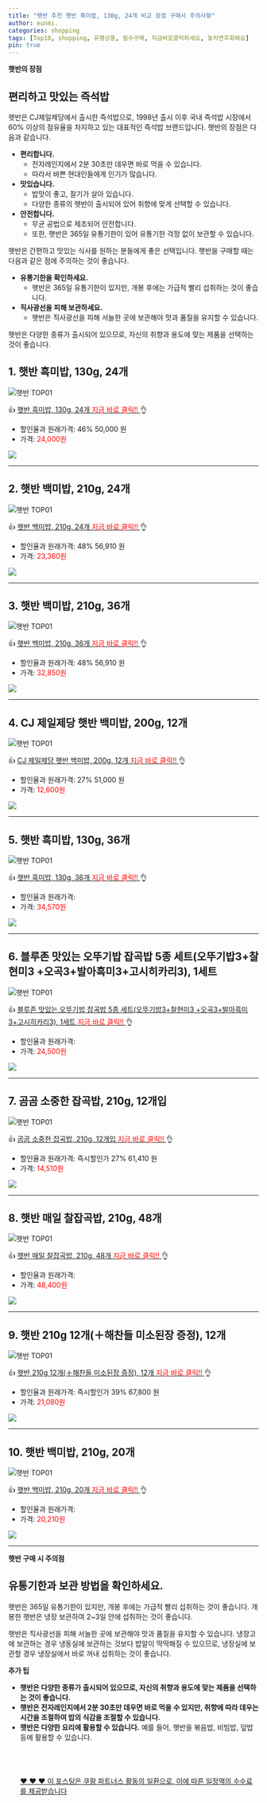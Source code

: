 ```yaml
---
title: "햇반 추천 햇반 흑미밥, 130g, 24개 비교 장점 구매시 주의사항"
author: eunmi.
categories: shopping
tags: [Top10, shopping, 유행상품, 필수구매, 지금바로클릭하세요, 놓치면후회해요]
pin: true
---
```

**햇반의 장점**

<h2>편리하고 맛있는 즉석밥</h2>

햇반은 CJ제일제당에서 출시한 즉석밥으로, 1998년 출시 이후 국내 즉석밥 시장에서 60% 이상의 점유율을 차지하고 있는 대표적인 즉석밥 브랜드입니다. 햇반의 장점은 다음과 같습니다.

* **편리합니다.**
    * 전자레인지에서 2분 30초만 데우면 바로 먹을 수 있습니다.
    * 따라서 바쁜 현대인들에게 인기가 많습니다.
* **맛있습니다.**
    * 밥맛이 좋고, 찰기가 살아 있습니다.
    * 다양한 종류의 햇반이 출시되어 있어 취향에 맞게 선택할 수 있습니다.
* **안전합니다.**
    * 무균 공법으로 제조되어 안전합니다.
    * 또한, 햇반은 365일 유통기한이 있어 유통기한 걱정 없이 보관할 수 있습니다.

햇반은 간편하고 맛있는 식사를 원하는 분들에게 좋은 선택입니다. 햇반을 구매할 때는 다음과 같은 점에 주의하는 것이 좋습니다.

* **유통기한을 확인하세요.**
    * 햇반은 365일 유통기한이 있지만, 개봉 후에는 가급적 빨리 섭취하는 것이 좋습니다.
* **직사광선을 피해 보관하세요.**
    * 햇반은 직사광선을 피해 서늘한 곳에 보관해야 맛과 품질을 유지할 수 있습니다.

햇반은 다양한 종류가 출시되어 있으므로, 자신의 취향과 용도에 맞는 제품을 선택하는 것이 좋습니다.

   

## 1. 햇반 흑미밥, 130g, 24개

![햇반 TOP01](https://thumbnail7.coupangcdn.com/thumbnails/remote/230x230ex/image/vendor_inventory/ec17/091b024c9be670c4ae67760bc32f2a35a8cf4adacf9a693d8be04a3e19eb.jpg)


👍 [햇반 흑미밥, 130g, 24개 <font color=red> 지금 바로 클릭!! </font> ](https://link.coupang.com/re/AFFSDP?lptag=AF3617701&subid=GithubCoopas&pageKey=5238161076&traceid=V0-153&itemId=19927625638&vendorItemId=4846175036) 👌 


- 할인율과 원래가격: 46%  50,000   원
- 가격: <span style='color:red'>24,000원</span>

[![](/discount_price.png)](https://link.coupang.com/re/AFFSDP?lptag=AF3617701&subid=GithubCoopas&pageKey=5238161076&traceid=V0-153&itemId=19927625638&vendorItemId=4846175036)

---


   

## 2. 햇반 백미밥, 210g, 24개

![햇반 TOP01](https://thumbnail10.coupangcdn.com/thumbnails/remote/230x230ex/image/vendor_inventory/e0e7/c316ced848bd3089663e0fd67274a21ffac6771864d850da92732cd25781.jpg)


👍 [햇반 백미밥, 210g, 24개 <font color=red> 지금 바로 클릭!! </font> ](https://link.coupang.com/re/AFFSDP?lptag=AF3617701&subid=GithubCoopas&pageKey=2792667&traceid=V0-153&itemId=12726965971&vendorItemId=85130118217) 👌 


- 할인율과 원래가격: 48%  56,910   원
- 가격: <span style='color:red'>23,360원</span>

[![](/discount_price.png)](https://link.coupang.com/re/AFFSDP?lptag=AF3617701&subid=GithubCoopas&pageKey=2792667&traceid=V0-153&itemId=12726965971&vendorItemId=85130118217)

---


   

## 3. 햇반 백미밥, 210g, 36개

![햇반 TOP01](https://thumbnail8.coupangcdn.com/thumbnails/remote/230x230ex/image/vendor_inventory/3351/39d56f2108fd7f0a3ec8ae8e29ff455544192685accffdc1aa0429a65e40.PNG)


👍 [햇반 백미밥, 210g, 36개 <font color=red> 지금 바로 클릭!! </font> ](https://link.coupang.com/re/AFFSDP?lptag=AF3617701&subid=GithubCoopas&pageKey=2792667&traceid=V0-153&itemId=587247954&vendorItemId=86407215016) 👌 


- 할인율과 원래가격: 48%  56,910   원
- 가격: <span style='color:red'>32,850원</span>

[![](/discount_price.png)](https://link.coupang.com/re/AFFSDP?lptag=AF3617701&subid=GithubCoopas&pageKey=2792667&traceid=V0-153&itemId=587247954&vendorItemId=86407215016)

---


   

## 4. CJ 제일제당 햇반 백미밥, 200g, 12개

![햇반 TOP01](https://thumbnail6.coupangcdn.com/thumbnails/remote/230x230ex/image/vendor_inventory/932e/18bfa9e8a46f70ed9f74918b8a722448db8bc5388b17527c1871e35e09ab.jpg)


👍 [CJ 제일제당 햇반 백미밥, 200g, 12개 <font color=red> 지금 바로 클릭!! </font> ](https://link.coupang.com/re/AFFSDP?lptag=AF3617701&subid=GithubCoopas&pageKey=2792667&traceid=V0-153&itemId=69020929&vendorItemId=85352321575) 👌 


- 할인율과 원래가격: 27%  51,000   원
- 가격: <span style='color:red'>12,600원</span>

[![](/discount_price.png)](https://link.coupang.com/re/AFFSDP?lptag=AF3617701&subid=GithubCoopas&pageKey=2792667&traceid=V0-153&itemId=69020929&vendorItemId=85352321575)

---


   

## 5. 햇반 흑미밥, 130g, 36개

![햇반 TOP01](https://thumbnail6.coupangcdn.com/thumbnails/remote/230x230ex/image/vendor_inventory/5a4d/ac858470dba1ba1d4e8d6bed27b06d91e11af0d7dc0a851eba248dc358c4.jpg)


👍 [햇반 흑미밥, 130g, 36개 <font color=red> 지금 바로 클릭!! </font> ](https://link.coupang.com/re/AFFSDP?lptag=AF3617701&subid=GithubCoopas&pageKey=5238161076&traceid=V0-153&itemId=73835902&vendorItemId=85423988987) 👌 


- 할인율과 원래가격: 
- 가격: <span style='color:red'>34,570원</span>

[![](/discount_price.png)](https://link.coupang.com/re/AFFSDP?lptag=AF3617701&subid=GithubCoopas&pageKey=5238161076&traceid=V0-153&itemId=73835902&vendorItemId=85423988987)

---


   

## 6. 블루존 맛있는 오뚜기밥 잡곡밥 5종 세트(오뚜기밥3+찰현미3 +오곡3+발아흑미3+고시히카리3), 1세트

![햇반 TOP01](https://thumbnail7.coupangcdn.com/thumbnails/remote/230x230ex/image/vendor_inventory/7866/3d3a39cc0d42395473076dd5dc5fc1966a385171274674d827b90bff0b7a.jpg)


👍 [블루존 맛있는 오뚜기밥 잡곡밥 5종 세트(오뚜기밥3+찰현미3 +오곡3+발아흑미3+고시히카리3), 1세트 <font color=red> 지금 바로 클릭!! </font> ](https://link.coupang.com/re/AFFSDP?lptag=AF3617701&subid=GithubCoopas&pageKey=7592012017&traceid=V0-153&itemId=20064219759&vendorItemId=81566110829) 👌 


- 할인율과 원래가격: 
- 가격: <span style='color:red'>24,500원</span>

[![](/discount_price.png)](https://link.coupang.com/re/AFFSDP?lptag=AF3617701&subid=GithubCoopas&pageKey=7592012017&traceid=V0-153&itemId=20064219759&vendorItemId=81566110829)

---


   

## 7. 곰곰 소중한 잡곡밥, 210g, 12개입

![햇반 TOP01](https://thumbnail6.coupangcdn.com/thumbnails/remote/230x230ex/image/retail/images/5041118770660041-94fc8a81-0083-498f-80c5-6c52e505b056.jpg)


👍 [곰곰 소중한 잡곡밥, 210g, 12개입 <font color=red> 지금 바로 클릭!! </font> ](https://link.coupang.com/re/AFFSDP?lptag=AF3617701&subid=GithubCoopas&pageKey=7121221655&traceid=V0-153&itemId=17830642126&vendorItemId=84994398281) 👌 


- 할인율과 원래가격: 즉시할인가 27%  61,410   원
- 가격: <span style='color:red'>14,510원</span>

[![](/discount_price.png)](https://link.coupang.com/re/AFFSDP?lptag=AF3617701&subid=GithubCoopas&pageKey=7121221655&traceid=V0-153&itemId=17830642126&vendorItemId=84994398281)

---


   

## 8. 햇반 매일 찰잡곡밥, 210g, 48개

![햇반 TOP01](https://thumbnail10.coupangcdn.com/thumbnails/remote/230x230ex/image/vendor_inventory/4292/043d32b960623fc80ad5b7a9623b7e819e196d749d03cf2d6daa91f98738.jpg)


👍 [햇반 매일 찰잡곡밥, 210g, 48개 <font color=red> 지금 바로 클릭!! </font> ](https://link.coupang.com/re/AFFSDP?lptag=AF3617701&subid=GithubCoopas&pageKey=1689586494&traceid=V0-153&itemId=7448347288&vendorItemId=84046939594) 👌 


- 할인율과 원래가격: 
- 가격: <span style='color:red'>48,400원</span>

[![](/discount_price.png)](https://link.coupang.com/re/AFFSDP?lptag=AF3617701&subid=GithubCoopas&pageKey=1689586494&traceid=V0-153&itemId=7448347288&vendorItemId=84046939594)

---


   

## 9. 햇반 210g 12개(＋해찬들 미소된장 증정), 12개

![햇반 TOP01](https://thumbnail9.coupangcdn.com/thumbnails/remote/230x230ex/image/vendor_inventory/56ed/819f91ad81b2181b595131a048f03f5dbeddb75b31aee0fb08d4587339ae.jpg)


👍 [햇반 210g 12개(＋해찬들 미소된장 증정), 12개 <font color=red> 지금 바로 클릭!! </font> ](https://link.coupang.com/re/AFFSDP?lptag=AF3617701&subid=GithubCoopas&pageKey=7233546727&traceid=V0-153&itemId=18360760471&vendorItemId=85504472833) 👌 


- 할인율과 원래가격: 즉시할인가 39%  67,800   원
- 가격: <span style='color:red'>21,080원</span>

[![](/discount_price.png)](https://link.coupang.com/re/AFFSDP?lptag=AF3617701&subid=GithubCoopas&pageKey=7233546727&traceid=V0-153&itemId=18360760471&vendorItemId=85504472833)

---


   

## 10. 햇반 백미밥, 210g, 20개

![햇반 TOP01](https://thumbnail8.coupangcdn.com/thumbnails/remote/230x230ex/image/vendor_inventory/54f4/ae8e1633ec41eb9c25d113b1310dd450087c88c2899d2b902d22e7073b61.jpg)


👍 [햇반 백미밥, 210g, 20개 <font color=red> 지금 바로 클릭!! </font> ](https://link.coupang.com/re/AFFSDP?lptag=AF3617701&subid=GithubCoopas&pageKey=2792667&traceid=V0-153&itemId=3998061690&vendorItemId=80065947699) 👌 


- 할인율과 원래가격: 
- 가격: <span style='color:red'>20,210원</span>

[![](/discount_price.png)](https://link.coupang.com/re/AFFSDP?lptag=AF3617701&subid=GithubCoopas&pageKey=2792667&traceid=V0-153&itemId=3998061690&vendorItemId=80065947699)

---
**햇반 구매 시 주의점**

<h2>유통기한과 보관 방법을 확인하세요.</h2>

햇반은 365일 유통기한이 있지만, 개봉 후에는 가급적 빨리 섭취하는 것이 좋습니다. 개봉한 햇반은 냉장 보관하여 2~3일 안에 섭취하는 것이 좋습니다.

햇반은 직사광선을 피해 서늘한 곳에 보관해야 맛과 품질을 유지할 수 있습니다. 냉장고에 보관하는 경우 냉동실에 보관하는 것보다 밥알이 딱딱해질 수 있으므로, 냉장실에 보관할 경우 냉장실에서 바로 꺼내 섭취하는 것이 좋습니다.

**추가 팁**

* **햇반은 다양한 종류가 출시되어 있으므로, 자신의 취향과 용도에 맞는 제품을 선택하는 것이 좋습니다.**
* **햇반은 전자레인지에서 2분 30초만 데우면 바로 먹을 수 있지만, 취향에 따라 데우는 시간을 조절하여 밥의 식감을 조절할 수 있습니다.**
* **햇반은 다양한 요리에 활용할 수 있습니다.** 예를 들어, 햇반을 볶음밥, 비빔밥, 덮밥 등에 활용할 수 있습니다.<br><br><br><br><br> [ ❤ ❤ ❤ 이 포스팅은 쿠팡 파트너스 활동의 일환으로, 이에 따른 일정액의 수수료를 제공받습니다](https://link.coupang.com/a/bcEFyh)